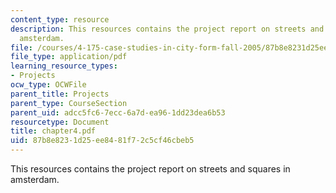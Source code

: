 ```yaml
---
content_type: resource
description: This resources contains the project report on streets and squares in
  amsterdam.
file: /courses/4-175-case-studies-in-city-form-fall-2005/87b8e8231d25ee8481f72c5cf46cbeb5_chapter4.pdf
file_type: application/pdf
learning_resource_types:
- Projects
ocw_type: OCWFile
parent_title: Projects
parent_type: CourseSection
parent_uid: adcc5fc6-7ecc-6a7d-ea96-1dd23dea6b53
resourcetype: Document
title: chapter4.pdf
uid: 87b8e823-1d25-ee84-81f7-2c5cf46cbeb5
---
```

This resources contains the project report on streets and squares in amsterdam.

